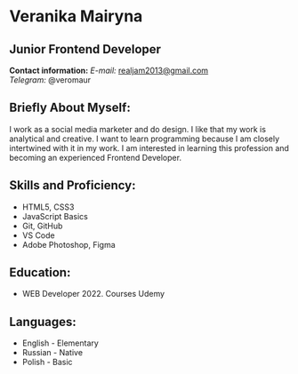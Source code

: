 # Veranika Mairyna

## Junior Frontend Developer

**Contact information:**
*E-mail:* realjam2013@gmail.com  
*Telegram:* @veromaur

## Briefly About Myself:
I work as a social media marketer and do design. I like that my work is analytical and creative. I want to learn programming because I am closely intertwined with it in my work. I am interested in learning this profession and becoming an experienced Frontend Developer.

## Skills and Proficiency:
- HTML5, CSS3  
- JavaScript Basics  
- Git, GitHub  
- VS Code  
- Adobe Photoshop, Figma  

## Education:
- WEB Developer 2022. Сourses Udemy

## Languages:
- English - Elementary  
- Russian - Native  
- Polish - Basic  



